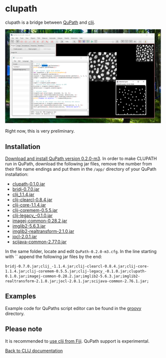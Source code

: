 # clupath
 
clupath is a bridge between [QuPath](https://qupath.github.io/) and [clij](https://clij.github.io/).

![Image](images/clupath-screenshot.png)

Right now, this is very preliminary.

## Installation
[Download and install QuPath version 0.2.0-m3](https://github.com/qupath/qupath/releases/tag/v0.2.0-m3). 
In order to make CLUPATH run in QuPath, download the following jar files, remove the number from their file name endings and put them in the `/app/` directory of your QuPath installation:

* [clupath-0.1.0.jar](https://github.com/clij/clupath/releases/download/0.1.0/clupath-0.1.0.jar)
* [bridj-0.7.0.jar](https://sites.imagej.net/clij/jars/bridj-0.7.0.jar-20181201213334)
* [clij_1.1.4.jar](https://github.com/clij/clij/releases/download/1.1.4/clij_-1.1.4.jar)
* [clij-clearcl-0.8.4.jar](https://github.com/clij/clij/releases/download/1.1.3/clij-clearcl-0.8.4.jar)
* [clij-core-1.1.4.jar](https://github.com/clij/clij/releases/download/1.1.4/clij-core-1.1.4.jar)
* [clij-coremem-0.5.5.jar](https://github.com/clij/clij/releases/download/1.1.3/clij-coremem-0.5.5.jar)
* [clij-legacy_-0.1.0.jar](https://github.com/clij/clij-legacy/releases/download/0.1.0/clij-legacy_-0.1.0.jar)
* [imagej-common-0.28.2.jar](https://sites.imagej.net/Java-8/jars/imagej-common-0.28.2.jar-20190516211613)
* [imglib2-5.6.3.jar](https://sites.imagej.net/Java-8/jars/imglib2-5.6.3.jar-20181204141527)
* [imglib2-realtransform-2.1.0.jar](https://sites.imagej.net/Java-8/jars/imglib2-realtransform-2.1.0.jar-20181204141527)
* [jocl-2.0.1.jar](https://sites.imagej.net/clij/jars/jocl-2.0.1.jar-20181201212910)
* [scijava-common-2.77.0.jar](https://sites.imagej.net/Java-8/jars/scijava-common-2.76.1.jar-20181204141527)

In the same folder, locate and edit `QuPath-0.2.0-m3.cfg`. 
In the line starting with `` append the following jar files by the end:
```
bridj-0.7.0.jar;clij_-1.1.4.jar;clij-clearcl-0.8.4.jar;clij-core-1.1.4.jar;clij-coremem-0.5.5.jar;clij-legacy_-0.1.0.jar;clupath-0.1.0.jar;imagej-common-0.28.2.jar;imglib2-5.6.3.jar;imglib2-realtransform-2.1.0.jar;jocl-2.0.1.jar;scijava-common-2.76.1.jar;
```

## Examples
Example code for QuPaths script editor can be found in the [groovy](https://github.com/clij/clupath/tree/master/src/main/groovy) directory.

## Please note
It is recommended to [use clij from Fiji](https://clij.github.io/clij-docs/installationInFiji). QuPath support is experimental.

[Back to CLIJ documentation](https://clij.github.io/)
